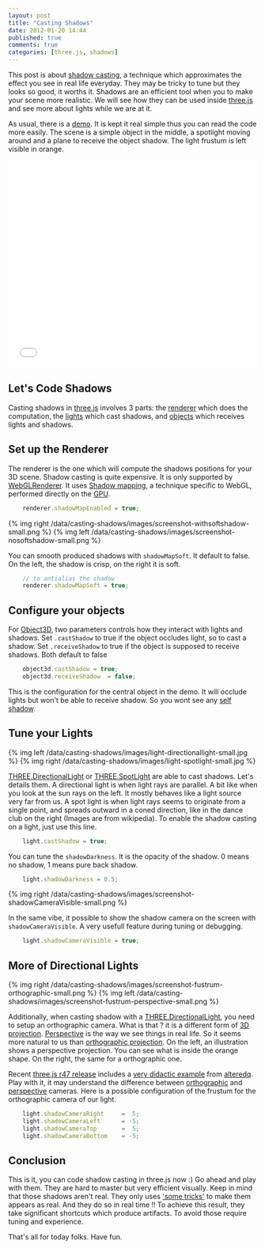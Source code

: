 ```yaml
---
layout: post
title: "Casting Shadows"
date: 2012-01-20 14:44
published: true
comments: true
categories: [three.js, shadows]
---
```


This post is about
[shadow casting](http://en.wikipedia.org/wiki/Shadow_mapping),
a technique which approximates the effect you see in real life everyday.
They may be tricky to tune but they looks so good, it worths it.
Shadows are an efficient tool when you to make your scene more realistic.
We will see how they can be used inside
[three.js](https://github.com/mrdoob/three.js/)
and see more about lights while we are at it.


As usual, there is a [demo](/data/casting-shadows/).
It is kept it real simple thus you can read the code more easily.
The scene is a simple object in the middle, a spotlight moving around and a plane
to receive the object shadow. The light frustum is left visible in orange.

<!-- more -->

<iframe src="/data/casting-shadows"
	webkitallowfullscreen mozallowfullscreen allowfullscreen 
	width="100%" height="420" frameborder="0">
</iframe>

## Let's Code Shadows

Casting shadows in
[three.js](https://github.com/mrdoob/three.js/)
involves 3 parts: the
[renderer](https://github.com/mrdoob/three.js/blob/master/src/renderers/WebGLRenderer.js)
which does the computation, the
[lights](https://github.com/mrdoob/three.js/tree/master/src/lights)
which cast shadows, and
[objects](https://github.com/mrdoob/three.js/blob/master/src/core/Object3D.js)
which receives lights and shadows.

## Set up the Renderer

The renderer is the one which will compute the shadows positions for your 3D scene.
Shadow casting is quite expensive. It is only supported by
[WebGLRenderer](https://github.com/mrdoob/three.js/blob/master/src/renderers/WebGLRenderer.js).
It uses
[Shadow mapping](http://en.wikipedia.org/wiki/Shadow_mapping), a technique specific
to WebGL, performed directly on the [GPU](http://en.wikipedia.org/wiki/Graphics_processing_unit).

```javascript
	renderer.shadowMapEnabled = true;
```

{% img right /data/casting-shadows/images/screenshot-withsoftshadow-small.png %}
{% img left /data/casting-shadows/images/screenshot-nosoftshadow-small.png %}

You can smooth produced shadows with ```shadowMapSoft```. It default to false.
On the left, the shadow is crisp, on the right it is soft.


```javascript
	// to antialias the shadow
	renderer.shadowMapSoft = true;
```

## Configure your objects

For
[Object3D](https://github.com/mrdoob/three.js/blob/master/src/core/Object3D.js),
two parameters controls how they interact with lights and shadows.
Set ```.castShadow``` to true if the object occludes light, so to cast a shadow.
Set ```.receiveShadow``` to true if the object is supposed to receive shadows.
Both default to false

```javascript
	object3d.castShadow	= true;
	object3d.receiveShadow	= false;
```

This is the configuration for the central object in the demo. It will occlude lights but
won't be able to receive shadow. So you wont see any
[self shadow](http://en.wikipedia.org/wiki/Self-shadowing).

## Tune your Lights

{% img left  /data/casting-shadows/images/light-directionallight-small.jpg	%}
{% img right /data/casting-shadows/images/light-spotlight-small.jpg		%}

[THREE.DirectionalLight](https://github.com/mrdoob/three.js/blob/master/src/lights/DirectionalLight.js)
or
[THREE.SpotLight](https://github.com/mrdoob/three.js/blob/master/src/lights/SpotLight.js)
are able to cast shadows.
Let's details them.
A directional light is when light rays are parallel.
A bit like when you look at the sun rays on the left.
It mostly behaves like a light source very far from us.
A spot light is when light rays seems to originate from a single point, and
spreads outward in a coned direction, like in the dance club on the right
(Images are from wikipedia).
To enable the shadow casting on a light, 
just use this line.

```javascript
	light.castShadow = true;
```

You can tune the ```shadowDarkness```.
It is the opacity of the shadow. 0 means no shadow, 1 means pure back shadow.

```javascript
	light.shadowDarkness = 0.5;
```

{% img right /data/casting-shadows/images/screenshot-shadowCameraVisible-small.png %}

In the same vibe, it possible to show the shadow camera on the screen
with ```shadowCameraVisible```.
A very usefull feature during tuning or debugging.

```javascript
	light.shadowCameraVisible = true;
```

## More of Directional Lights

{% img right /data/casting-shadows/images/screenshot-fustrum-orthographic-small.png	%}
{% img left  /data/casting-shadows/images/screenshot-fustrum-perspective-small.png	%}

Additionally, when casting shadow with a
[THREE.DirectionalLight](https://github.com/mrdoob/three.js/blob/master/src/lights/DirectionalLight.js),
you need to setup an orthographic camera.
What is that ? it is a different form of
[3D projection](http://en.wikipedia.org/wiki/3D_projection).
[Perspective](http://en.wikipedia.org/wiki/Perspective_\(graphical\))
is the way we see things in real life.
So it seems more natural to us than
[orthographic projection](http://en.wikipedia.org/wiki/Orthographic_projection).
On the left, an illustration shows a perspective projection.
You can see what is inside the orange shape.
On the right, the same for a orthographic one.


Recent
[three.js r47 release](https://github.com/mrdoob/three.js/commit/32b581f24fddeaf9e91b7825aa93ec0ad3a45c83)
includes a
[very didactic example](http://mrdoob.github.com/three.js/examples/webgl_camera.html)
from
[alteredq](http://alteredqualia.com/).
Play with it, it may understand the difference between
[orthographic](https://github.com/mrdoob/three.js/blob/master/src/cameras/OrthographicCamera.js)
and
[perspective](https://github.com/mrdoob/three.js/blob/master/src/cameras/PerspectiveCamera.js)
cameras.
Here is a possible configuration of the frustum for the orthographic camera of our light.

```javascript
	light.shadowCameraRight		=  5;
	light.shadowCameraLeft		= -5;
	light.shadowCameraTop		=  5;
	light.shadowCameraBottom	= -5;
```

## Conclusion
This is it, you can code shadow casting in three.js now :)
Go ahead and play with them. They are hard to master but very efficient visually.
Keep in mind that those shadows aren't real.
They only uses
['some tricks'](http://en.wikipedia.org/wiki/Shadow_mapping)
to make them appears as real. And they do so in real time !!
To achieve this result, they take significant shortcuts which
produce artifacts. To avoid those require tuning and experience.

That's all for today folks. Have fun.
